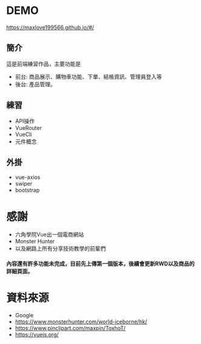 # DEMO
https://maxlove199566.github.io/#/

## 簡介
這是前端練習作品，主要功能是
* 前台: 商品展示、購物車功能、下單、結帳資訊、管理員登入等
* 後台: 產品管理。

## 練習
* API操作
* VueRouter
* VueCli
* 元件概念

## 外掛

* vue-axios
* swiper 
* bootstrap

# 感謝

* 六角學院Vue出一個電商網站
* Monster Hunter
* 以及網路上所有分享技術教學的前輩們

#### 內容還有許多功能未完成，目前先上傳第一個版本，後續會更新RWD以及商品的詳細頁面。

# 資料來源

* Google
* https://www.monsterhunter.com/world-iceborne/hk/
* https://www.pinclipart.com/maxpin/ToxhoT/
* https://vuejs.org/
